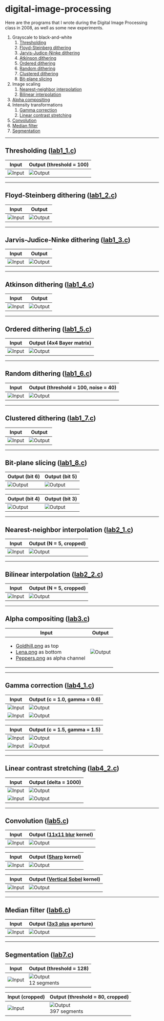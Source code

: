 # digital-image-processing

Here are the programs that I wrote during the Digital Image Processing class in 2008, as well as some new experiments.

1. Grayscale to black-and-white
    1. [Thresholding](#thresholding-lab1_1c)
    2. [Floyd-Steinberg dithering](#floyd-steinberg-dithering-lab1_2c)
    3. [Jarvis-Judice-Ninke dithering](#jarvis-judice-ninke-dithering-lab1_3c)
    4. [Atkinson dithering](#atkinson-dithering-lab1_4c)
    5. [Ordered dithering](#ordered-dithering-lab1_5c)
    6. [Random dithering](#random-dithering-lab1_6c)
    7. [Clustered dithering](#clustered-dithering-lab1_7c)
    8. [Bit-plane slicing](#bit-plane-slicing-lab1_8c)
2. Image scaling
    1. [Nearest-neighbor interpolation](#nearest-neighbor-interpolation-lab2_1c)
    2. [Bilinear interpolation](#bilinear-interpolation-lab2_2c)
3. [Alpha compositing](#alpha-compositing-lab3c)
4. Intensity transformations
    1. [Gamma correction](#gamma-correction-lab4_1c)
    2. [Linear contrast stretching](#linear-contrast-stretching-lab4_2c)
5. [Convolution](#convolution-lab5c)
6. [Median filter](#median-filter-lab6c)
7. [Segmentation](#segmentation-lab7c)

---
## Thresholding ([lab1_1.c](lab1_1/lab1_1.c))
| Input | Output (threshold = 100) |
| ----- | ------ |
| ![Input](images/Lena.png) | ![Output](lab1_1/Lena_out_100.png) |

---
## Floyd-Steinberg dithering ([lab1_2.c](lab1_2/lab1_2.c))
| Input | Output |
| ----- | ------ |
| ![Input](images/Lena.png) | ![Output](lab1_2/Lena_out.png) |

---
## Jarvis-Judice-Ninke dithering ([lab1_3.c](lab1_3/lab1_3.c))
| Input | Output |
| ----- | ------ |
| ![Input](images/Lena.png) | ![Output](lab1_3/Lena_out.png) |

---
## Atkinson dithering ([lab1_4.c](lab1_4/lab1_4.c))
| Input | Output |
| ----- | ------ |
| ![Input](images/Lena.png) | ![Output](lab1_4/Lena_out.png) |

---
## Ordered dithering ([lab1_5.c](lab1_5/lab1_5.c))
| Input | Output (4x4 Bayer matrix) |
| ----- | ------ |
| ![Input](images/Lena.png) | ![Output](lab1_5/Lena_out_4.png) |

---
## Random dithering ([lab1_6.c](lab1_6/lab1_6.c))
| Input | Output (threshold = 100, noise = 40) |
| ----- | ------ |
| ![Input](images/Lena.png) | ![Output](lab1_6/Lena_out_100_40.png) |

---
## Clustered dithering ([lab1_7.c](lab1_7/lab1_7.c))
| Input | Output |
| ----- | ------ |
| ![Input](images/Lena.png) | ![Output](lab1_7/Lena_out.png) |

---
## Bit-plane slicing ([lab1_8.c](lab1_8/lab1_8.c))
| Output (bit 6) | Output (bit 5) |
| ----- | ------ |
| ![Output](lab1_8/Lena_out_6.png) | ![Output](lab1_8/Lena_out_5.png) |

| Output (bit 4) | Output (bit 3) |
| ----- | ------ |
| ![Output](lab1_8/Lena_out_4.png) | ![Output](lab1_8/Lena_out_3.png) |

---
## Nearest-neighbor interpolation ([lab2_1.c](lab2_1/lab2_1.c))
| Input | Output (N = 5, cropped) |
| ----- | ------ |
| ![Input](images/Lena.png) | ![Output](lab2_1/Lena_out_5x_crop.png) |

---
## Bilinear interpolation ([lab2_2.c](lab2_2/lab2_2.c))
| Input | Output (N = 5, cropped) |
| ----- | ------ |
| ![Input](images/Lena.png) | ![Output](lab2_2/Lena_out_5x_crop.png) |

---
## Alpha compositing ([lab3.c](lab3/lab3.c))
| Input | Output |
| ----- | ------ |
| <ul><li>[Goldhill.png](images/Goldhill.png) as top</li><li>[Lena.png](images/Lena.png) as bottom</li><li>[Peppers.png](images/Peppers.png) as alpha channel</li></ul> | ![Output](lab3/Goldhill_Lena_Peppers_out.png) |

---
## Gamma correction ([lab4_1.c](lab4_1/lab4_1.c))
| Input | Output (c = 1.0, gamma = 0.6) |
| ----- | ------ |
| ![Input](images/House.png) | ![Output](lab4_1/House_out_1.0_0.6.png) |
| ![Input](lab4_1/House_in_hist.png) | ![Output](lab4_1/House_out_1.0_0.6_hist.png) |

| Input | Output (c = 1.5, gamma = 1.5) |
| ----- | ------ |
| ![Input](images/House.png) | ![Output](lab4_1/House_out_1.5_1.5.png) |
| ![Input](lab4_1/House_in_hist.png) | ![Output](lab4_1/House_out_1.5_1.5_hist.png) |

---
## Linear contrast stretching ([lab4_2.c](lab4_2/lab4_2.c))
| Input | Output (delta = 1000) |
| ----- | ------ |
| ![Input](images/Auto.png) | ![Output](lab4_2/Auto_out_1000.png) |
| ![Input](lab4_2/Auto_in_hist.png) | ![Output](lab4_2/Auto_out_1000_hist.png) |

---
## Convolution ([lab5.c](lab5/lab5.c))
| Input | Output ([11x11 blur](kernels/Blur_11.txt) kernel) |
| ----- | ------ |
| ![Input](images/Lena.png) | ![Output](lab5/Lena_out_Blur_11.png) |

| Input | Output ([Sharp](kernels/Sharp.txt) kernel) |
| ----- | ------ |
| ![Input](images/Goldhill.png) | ![Output](lab5/Goldhill_out_Sharp.png) |

| Input | Output ([Vertical Sobel](kernels/Sobel_v.txt) kernel) |
| ----- | ------ |
| ![Input](images/Peppers.png) | ![Output](lab5/Peppers_out_Sobel_v.png) |

---
## Median filter ([lab6.c](lab6/lab6.c))
| Input | Output ([3x3 plus](apertures/Plus_3.txt) aperture) |
| ----- | ------ |
| ![Input](images/Goldhill_sap.png) | ![Output](lab6/Goldhill_sap_out_Plus_3.png) |

---
## Segmentation ([lab7.c](lab7/lab7.c))
| Input | Output (threshold = 128) |
| ----- | ------ |
| ![Input](images/Numbers.png) | ![Output](lab7/Numbers_out_128.png)<br>12 segments |

| Input (cropped) | Output (threshold = 80, cropped) |
| ----- | ------ |
| ![Input](lab7/Stars_in_crop.png) | ![Output](lab7/Stars_out_80_crop.png)<br>397 segments |

